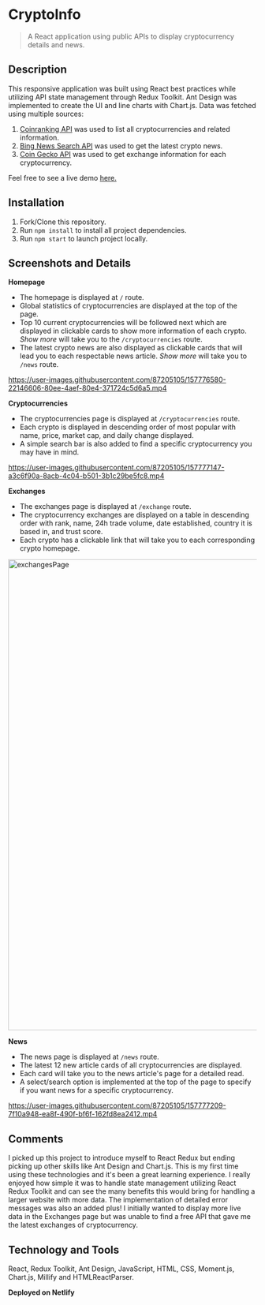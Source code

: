 # CryptoInfo 
> A React application using public APIs to display cryptocurrency details and news. 

## Description
This responsive application was built using React best practices while utilizing API state management through Redux Toolkit. Ant Design was implemented to create the UI and line charts with Chart.js. Data was fetched using multiple sources:

1. [Coinranking API](https://developers.coinranking.com/api/documentation) was used to list all cryptocurrencies and related information. 
2. [Bing News Search API](https://www.microsoft.com/en-us/bing/apis/bing-news-search-api) was used to get the latest crypto news. 
3. [Coin Gecko API](https://www.coingecko.com/en/api) was used to get exchange information for each cryptocurrency. 


 Feel free to see a live demo [here.](https://cryptoinfosho.netlify.app/)

## Installation
1. Fork/Clone this repository. 
2. Run `npm install` to install all project dependencies. 
3. Run `npm start` to launch project locally. 

## Screenshots and Details
**Homepage**
- The homepage is displayed at `/` route.
- Global statistics of cryptocurrencies are displayed at the top of the page. 
- Top 10 current cryptocurrencies will be followed next which are displayed in clickable cards to show more information of each crypto. *Show more* will take you to the `/cryptocurrencies` route. 
- The latest crypto news are also displayed as clickable cards that will lead you to each respectable news article. *Show more* will take you to `/news` route. 


https://user-images.githubusercontent.com/87205105/157776580-22146606-80ee-4aef-80e4-371724c5d6a5.mp4




**Cryptocurrencies**
- The cryptocurrencies page is displayed at `/cryptocurrencies` route. 
- Each crypto is displayed in descending order of most popular with name, price, market cap, and daily change displayed. 
- A simple search bar is also added to find a specific cryptocurrency you may have in mind. 

https://user-images.githubusercontent.com/87205105/157777147-a3c6f90a-8acb-4c04-b501-3b1c29be5fc8.mp4


**Exchanges**
- The exchanges page is displayed at `/exchange` route. 
- The cryptocurrency exchanges are displayed on a table in descending order with rank, name, 24h trade volume, date established, country it is based in, and trust score. 
- Each crypto has a clickable link that will take you to each corresponding crypto homepage. 

<img width="955" alt="exchangesPage" src="https://user-images.githubusercontent.com/87205105/157777188-685cf39e-b72b-41a5-9f2a-41423e666f6d.PNG">


**News**
- The news page is displayed at `/news` route. 
- The latest 12 new article cards of all cryptocurrencies are displayed. 
- Each card will take you to the news article's page for a detailed read. 
- A select/search option is implemented at the top of the page to specify if you want news for a specific cryptocurrency. 



https://user-images.githubusercontent.com/87205105/157777209-7f10a948-ea8f-490f-bf6f-162fd8ea2412.mp4



## Comments 
I picked up this project to introduce myself to React Redux but ending picking up other skills like Ant Design and Chart.js. This is my first time using these technologies and it's been a great learning experience. I really enjoyed how simple it was to handle state management utilizing React Redux Toolkit and can see the many benefits this would bring for handling a larger website with more data. The implementation of detailed error messages was also an added plus! I initially wanted to display more live data in the Exchanges page but was unable to find a free API that gave me the latest exchanges of cryptocurrency.   

## Technology and Tools

React, Redux Toolkit, Ant Design, JavaScript, HTML, CSS, Moment.js, Chart.js, Millify and HTMLReactParser. 

**Deployed on Netlify**
